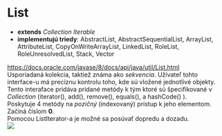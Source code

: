 # List
- **extends** *Collection<E>* *Iterable<E>*
- **implementujú triedy**: AbstractList, AbstractSequentialList, ArrayList, AttributeList, CopyOnWriteArrayList, LinkedList, RoleList, RoleUnresolvedList, Stack, Vector <br>
  
https://docs.oracle.com/javase/8/docs/api/java/util/List.html <br>
Usporiadaná kolekcia, taktiež známa ako *sekvencia*. Užívateľ tohto interface-u má precíznu kontrolu toho, 
kde sú vložené jednotlivé objekty. Tento interaface pridáva pridané metódy k tým ktoré sú špecifikované 
v *Collection* (iterator(), add(), remove(), equals(), a hashCode() ). <br>
Poskytuje 4 metódy na *pozičný* (indexovaný) prístup k jeho elementom. Začíná číslom **0**. <br>
Pomocou ListIterator-a je možné sa posúvať dopredu a dozadu. <br>
![](https://github.com/absolutty/javaDocs/blob/master/List/list.png)
